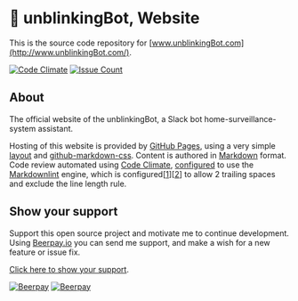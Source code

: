 # 🤖 unblinkingBot, Website  

This is the source code repository for [www.unblinkingBot.com](http://www.unblinkingBot.com/).  

[![Code Climate](https://codeclimate.com/github/nothingworksright/unblinkingbot_website/badges/gpa.svg)](https://codeclimate.com/github/nothingworksright/unblinkingbot_website) [![Issue Count](https://codeclimate.com/github/nothingworksright/unblinkingbot_website/badges/issue_count.svg)](https://codeclimate.com/github/nothingworksright/unblinkingbot_website)  

## About  

The official website of the unblinkingBot, a Slack bot home-surveillance-system assistant.  

Hosting of this website is provided by [GitHub Pages](https://pages.github.com/), using a very simple [layout](https://github.com/nothingworksright/unblinkingbot_website/blob/master/_layouts/default.html) and [github-markdown-css](https://github.com/sindresorhus/github-markdown-css). Content is authored in [Markdown](https://daringfireball.net/projects/markdown/syntax) format. Code review automated using [Code Climate](https://codeclimate.com/github/nothingworksright/unblinkingbot_website), [configured](https://github.com/nothingworksright/unblinkingbot_website/blob/master/.codeclimate.yml) to use the [Markdownlint](https://github.com/mivok/markdownlint) engine, which is configured[[1](https://github.com/nothingworksright/unblinkingbot_website/blob/master/.mdlrc)][[2](https://github.com/nothingworksright/unblinkingbot_website/blob/master/.mdlstyle.rb)] to allow 2 trailing spaces and exclude the line length rule.

## Show your support  

Support this open source project and motivate me to continue development. Using [Beerpay.io](https://beerpay.io/nothingworksright/unblinkingbot?focus=wish) you can send me support, and make a wish for a new feature or issue fix.  

[Click here to show your support](https://beerpay.io/nothingworksright/unblinkingbot?focus=wish).  

[![Beerpay](https://beerpay.io/nothingworksright/unblinkingbot/badge.svg?style=beer)](https://beerpay.io/nothingworksright/unblinkingbot)  [![Beerpay](https://beerpay.io/nothingworksright/unblinkingbot/make-wish.svg?style=flat)](https://beerpay.io/nothingworksright/unblinkingbot?focus=wish)  
